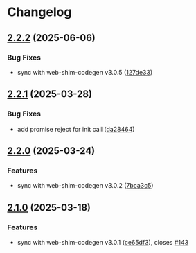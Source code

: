# Changelog

## [2.2.2](https://github.com/OneSignal/onesignal-vue3/compare/2.2.1...2.2.2) (2025-06-06)

### Bug Fixes

* sync with web-shim-codegen v3.0.5 ([127de33](https://github.com/OneSignal/onesignal-vue3/commit/127de33d807f0458fe2471401c192e5b3d824ef3))

## [2.2.1](https://github.com/OneSignal/onesignal-vue3/compare/2.2.0...2.2.1) (2025-03-28)

### Bug Fixes

* add promise reject for init call ([da28464](https://github.com/OneSignal/onesignal-vue3/commit/da28464e8c233ae37824db57b349ab49f01fca55))

## [2.2.0](https://github.com/OneSignal/onesignal-vue3/compare/2.1.0...2.2.0) (2025-03-24)

### Features

* sync with web-shim-codegen v3.0.2 ([7bca3c5](https://github.com/OneSignal/onesignal-vue3/commit/7bca3c52704d04a55beb179f23ef5bd3d35e660f))

## [2.1.0](https://github.com/OneSignal/onesignal-vue3/compare/2.0.1...2.1.0) (2025-03-18)

### Features

* sync with web-shim-codegen v3.0.1 ([ce65df3](https://github.com/OneSignal/onesignal-vue3/commit/ce65df3d95781939b291ca79fed9639f29bf8a3e)), closes [#143](https://github.com/OneSignal/onesignal-vue3/issues/143)
